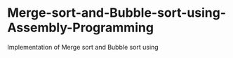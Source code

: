 # Merge-sort-and-Bubble-sort-using-Assembly-Programming
Implementation of Merge sort and Bubble sort using  
